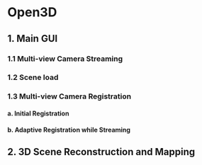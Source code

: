 # Open3D
## 1. Main GUI
### 1.1 Multi-view Camera Streaming
### 1.2 Scene load
### 1.3 Multi-view Camera Registration
#### a. Initial Registration
#### b. Adaptive Registration while Streaming
## 2. 3D Scene Reconstruction and Mapping


